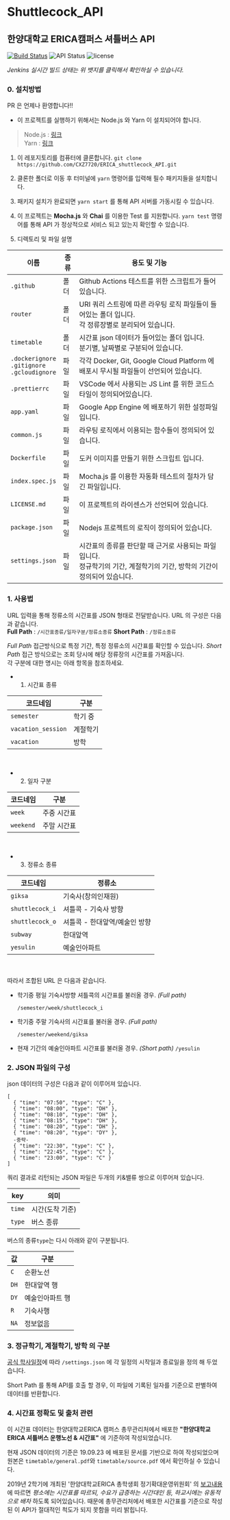 # Shuttlecock_API
## 한양대학교 ERICA캠퍼스 셔틀버스 API

[![Build Status](http://server.jaram.net:5903/buildStatus/icon?job=shuttlecock-api)](http://server.jaram.net:5903/job/shuttlecock-api/) ![API Status](https://img.shields.io/website?down_color=lightgrey&down_message=offline&up_color=blue&up_message=online&url=https%3A%2F%2Fhyu-shuttlebus.appspot.com%2Fsubway) ![license](https://img.shields.io/badge/license-GPL3.0-important)

*Jenkins 실시간 빌드 상태는 위 뱃지를 클릭해서 확인하실 수 있습니다.*
### 0. 설치방법
PR 은 언제나 환영합니다!!
* 이 프로젝트를 실행하기 위해서는 Node.js 와 Yarn 이 설치되어야 합니다.
> Node.js : [링크](https://nodejs.org/en/download/) <br>
> Yarn : [링크](https://yarnpkg.com/en/docs/install)

1. 이 레포지토리를 컴퓨터에 클론합니다.
`git clone https://github.com/CXZ7720/ERICA_shuttlecock_API.git`

2. 클론한 폴더로 이동 후 터미널에 `yarn` 명령어를 입력해 필수 패키지들을 설치합니다.

3. 패키지 설치가 완료되면 `yarn start` 를 통해 API 서버를 가동시킬 수 있습니다.

4. 이 프로젝트는 **Mocha.js** 와 **Chai** 를 이용한 Test 를 지원합니다. `yarn test` 명령어를 통해 API 가 정상적으로 서비스 되고 있는지 확인할 수 있습니다.

5. 디렉토리 및 파일 설명

|이름|종류|용도 및 기능|
|---|---|---|
|`.github`|폴더|Github Actions 테스트를 위한 스크립트가 들어 있습니다.|
|`router`|폴더|URI 쿼리 스트링에 따른 라우팅 로직 파일들이 들어있는 폴더 입니다.<br>각 정류장별로 분리되어 있습니다.|
|`timetable`|폴더|시간표 json 데이터가 들어있는 폴더 입니다.<br> 분기별, 날짜별로 구분되어 있습니다.|
|`.dockerignore`<br>`.gitignore`<br>`.gcloudignore`|파일|각각 Docker, Git, Google Cloud Platform 에 배포시 무시될 파일들이 선언되어 있습니다.|
|`.prettierrc`|파일|VSCode 에서 사용되는 JS Lint 를 위한 코드스타일이 정의되어있습니다.|
|`app.yaml`|파일|Google App Engine 에 배포하기 위한 설정파일입니다.|
|`common.js`|파일|라우팅 로직에서 이용되는 함수들이 정의되어 있습니다.|
|`Dockerfile`|파일|도커 이미지를 만들기 위한 스크립트 입니다.|
|`index.spec.js`|파일|Mocha.js 를 이용한 자동화 테스트의 절차가 담긴 파일입니다.|
|`LICENSE.md`|파일|이 프로젝트의 라이센스가 선언되어 있습니다.|
|`package.json`|파일|Nodejs 프로젝트의 로직이 정의되어 있습니다.|
|`settings.json`|파일|시간표의 종류를 판단할 때 근거로 사용되는 파일입니다.<br>정규학기의 기간, 계절학기의 기간, 방학의 기간이 정의되어 있습니다.|


### 1. 사용법

URL 입력을 통해 정류소의 시간표를 JSON 형태로 전달받습니다.
URL 의 구성은 다음과 같습니다.<br>
**Full Path** : `/시간표종류/일자구분/정류소종류`
**Short Path** : `/정류소종류`

*Full Path* 접근방식으로 특정 기간, 특정 정류소의 시간표를 확인할 수 있습니다.
*Short Path* 접근 방식으로는 조회 당시에 해당 정류장의 시간표를 가져옵니다.
<br>
각 구분에 대한 명시는 아래 항목을 참조하세요.
<br>
* 1) 시간표 종류

|코드네임|구분|
|---|---|
|`semester`|학기 중|
|`vacation_session`|계절학기|
|`vacation`|방학|
<br>

* 2) 일자 구분

|코드네임|구분|
|---|---|
|`week`|주중 시간표|
|`weekend`|주말 시간표|
<br>

* 3) 정류소 종류

|코드네임|정류소|
|---|---|
|`giksa`|기숙사(창의인재원)|
|`shuttlecock_i`|셔틀콕 - 기숙사 방향|
|`shuttlecock_o`|셔틀콕 - 한대앞역/예술인 방향|
|`subway`|한대앞역|
|`yesulin`|예술인아파트|
<br>
<br>
따라서 조합된 URL 은 다음과 같습니다.

* 학기중 평일 기숙사방향 셔틀콕의 시간표를 불러올 경우. *(Full path)*<br>

  `/semester/week/shuttlecock_i`


* 학기중 주말 기숙사의 시간표를 불러올 경우. *(Full path)*<br>

  `/semester/weekend/giksa`<br>

* 현재 기간의 예술인아파트 시간표를 불러올 경우. *(Short path)*
`/yesulin`


### 2. JSON 파일의 구성

json 데이터의 구성은 다음과 같이 이루어져 있습니다.

```
[
  { "time": "07:50", "type": "C" },
  { "time": "08:00", "type": "DH" },
  { "time": "08:10", "type": "DH" },
  { "time": "08:15", "type": "DH" },
  { "time": "08:20", "type": "DH" },
  { "time": "08:20", "type": "DY" },
  -중략-
  { "time": "22:30", "type": "C" },
  { "time": "22:45", "type": "C" },
  { "time": "23:00", "type": "C" }
]

```
쿼리 결과로 리턴되는 JSON 파일은 두개의 키&밸류 쌍으로 이루어져 있습니다.

|key|의미|
|---|---|
|`time`|시간(도착 기준)|
|`type`|버스 종류|


버스의 종류`type`는 다시 아래와 같이 구분됩니다.

|값|구분|
|---|---|
|`C`|순환노선|
|`DH`|한대앞역 행|
|`DY`|예술인아파트 행|
|`R`|기숙사행|
|`NA`|정보없음|


### 3. 정규학기, 계절학기, 방학 의 구분
[공식 학사일정](https://www.hanyang.ac.kr/web/www/cal_academic)에 따라 `/settings.json` 에 각 일정의 시작일과 종료일을 정의 해 두었습니다.

Short Path 를 통해 API를 호출 할 경우, 이 파일에 기록된 일자를 기준으로 판별하여 데이터를 반환합니다.


### 4. 시간표 정확도 및 출처 관련
이 시간표 데이터는 한양대학교ERICA 캠퍼스 총무관리처에서 배포한 **"한양대학교ERICA 셔틀버스 운행노선 & 시간표"** 에 기준하여 작성되었습니다.

현재 JSON 데이터의 기준은 19.09.23 에 배포된 문서를 기반으로 하여 작성되었으며 원본은 `timetable/general.pdf`와 `timetable/source.pdf` 에서 확인하실 수 있습니다.

2019년 2학기에 개최된 '한양대학교ERICA 총학생회 정기확대운영위원회' 의 [보고내용](https://www.facebook.com/hanyangericagsa/posts/1783134645318881)에 따르면 *평소에는 시간표를 따르되, 수요가 급증하는 시간대인 등, 하교시에는 유동적으로 배차* 하도록 되어있습니다. 때문에 총무관리처에서 배포한 시간표를 기준으로 작성된 이 API가 절대적인 척도가 되지 못함을 미리 밝힙니다.

